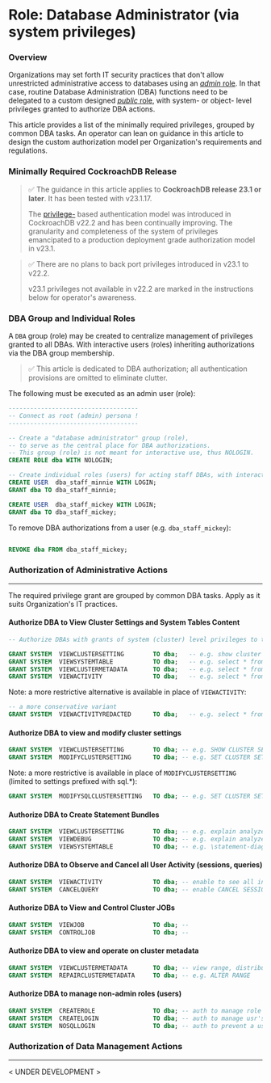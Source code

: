 # Role: Database Administrator (via system privileges)

### Overview

Organizations may set forth IT security practices that don't allow unrestricted administrative access to databases using an [*admin* role](https://www.cockroachlabs.com/docs/stable/security-reference/authorization#admin-role). In that case, routine Database Administration (DBA) functions need to be delegated to a custom designed [*public* role](https://www.cockroachlabs.com/docs/stable/security-reference/authorization#public-role), with system- or object- level privileges granted to authorize DBA actions.

This article provides a list of the minimally required privileges, grouped by common DBA tasks. An operator can lean on guidance in this article to design the custom authorization model per Organization's requirements and regulations.



### Minimally Required CockroachDB Release

> ✅ The guidance in this article applies to **CockroachDB release 23.1 or later**. It has been tested with v23.1.17. 
>
> The [privilege-](https://www.cockroachlabs.com/docs/stable/security-reference/authorization#privileges) based authentication model was introduced in CockroachDB v22.2 and has been continually improving. The granularity and completeness of the system of privileges emancipated to a production deployment grade authorization model in v23.1. 



> ✅ There are no plans to back port privileges introduced in v23.1 to v22.2.
>
> v23.1 privileges not available in v22.2 are marked in the instructions below for operator's awareness.



### DBA Group and Individual Roles

A `DBA` group (role) may be created to centralize management of privileges granted to all DBAs. With interactive users (roles) inheriting authorizations via the DBA group membership.

> ✅ This article is dedicated to DBA authorization; all authentication provisions are omitted to eliminate clutter.



The following must be executed as an admin user (role):

```sql
------------------------------------
-- Connect as root (admin) persona !
------------------------------------

-- Create a "database administrator" group (role),
-- to serve as the central place for DBA authorizations.
-- This group (role) is not meant for interactive use, thus NOLOGIN. 
CREATE ROLE dba WITH NOLOGIN;

-- Create individual roles (users) for acting staff DBAs, with interactive LOGIN
CREATE USER  dba_staff_minnie WITH LOGIN;
GRANT dba TO dba_staff_minnie;

CREATE USER  dba_staff_mickey WITH LOGIN;
GRANT dba TO dba_staff_mickey;

```

To remove DBA authorizations from a user (e.g. `dba_staff_mickey`):

```sql

REVOKE dba FROM dba_staff_mickey;

```



### Authorization of Administrative Actions

-------------

The required privilege grant are grouped by common DBA tasks. Apply as it suits Organization's IT practices.

#### Authorize DBA to View Cluster Settings and System Tables Content

```sql
-- Authorize DBAs with grants of system (cluster) level privileges to the DBA group.

GRANT SYSTEM  VIEWCLUSTERSETTING        TO dba;   -- e.g. show cluster settings;
GRANT SYSTEM  VIEWSYSTEMTABLE           TO dba;   -- e.g. select * from system.settings;                      NOT IN 22.2
GRANT SYSTEM  VIEWCLUSTERMETADATA       TO dba;   -- e.g. select * from crdb_internal.kv_node_status;
GRANT SYSTEM  VIEWACTIVITY              TO dba;   -- e.g. select * from crdb_internal.cluster_locks;
```

Note: a more restrictive alternative is available in place of `VIEWACTIVITY`:

```sql
-- a more conservative variant
GRANT SYSTEM  VIEWACTIVITYREDACTED      TO dba;   -- e.g. select * from crdb_internal.cluster_locks;
```



#### Authorize DBA to view and modify cluster settings

```sql
GRANT SYSTEM  VIEWCLUSTERSETTING        TO dba; -- e.g. SHOW CLUSTER SETTINGS
GRANT SYSTEM  MODIFYCLUSTERSETTING      TO dba; -- e.g. SET CLUSTER SETTING ...
```

Note: a more restrictive is available in place of `MODIFYCLUSTERSETTING` (limited to settings prefixed with sql.*):

```sql
GRANT SYSTEM  MODIFYSQLCLUSTERSETTING   TO dba; -- e.g. SET CLUSTER SETTING sql...                          NOT IN 22.2
```



#### Authorize DBA to Create Statement Bundles

```sql
GRANT SYSTEM  VIEWCLUSTERSETTING        TO dba; -- e.g. explain analyze (debug) <select statement>
GRANT SYSTEM  VIEWDEBUG                 TO dba; -- e.g. explain analyze (debug) <select statement>
GRANT SYSTEM  VIEWSYSTEMTABLE           TO dba; -- e.g. \statement-diag download 954984026515832833         NOT IN 22.2
```



#### Authorize DBA to Observe and Cancel all User Activity (sessions, queries)

```sql
GRANT SYSTEM  VIEWACTIVITY              TO dba; -- enable to see all in SHOW SESSIONS / SHOW QUERIES
GRANT SYSTEM  CANCELQUERY               TO dba; -- enable CANCEL SESSION / CANCEL QUERY
```



#### Authorize DBA to View and Control Cluster JOBs

```sql
GRANT SYSTEM  VIEWJOB                   TO dba; --                                                          NOT in 22.2
GRANT SYSTEM  CONTROLJOB                TO dba; --                                                          NOT in 22.2
```



#### Authorize DBA to view and operate on cluster metadata

```sql
GRANT SYSTEM  VIEWCLUSTERMETADATA       TO dba; -- view range, distribution, store, Raft information 
GRANT SYSTEM  REPAIRCLUSTERMETADATA     TO dba; -- e.g. ALTER RANGE                                         NOT in 22.2
```



#### Authorize DBA to manage non-admin roles (users)

```sql
GRANT SYSTEM  CREATEROLE                TO dba; -- auth to manage role (user) lifecycle                     NOT in 22.2
GRANT SYSTEM  CREATELOGIN               TO dba; -- auth to manage usr's pwd policies and ability to connect NOT in 22.2
GRANT SYSTEM  NOSQLLOGIN                TO dba; -- auth to prevent a user from connecting to cluster
```





### Authorization of Data Management Actions

----------

< UNDER DEVELOPMENT >

